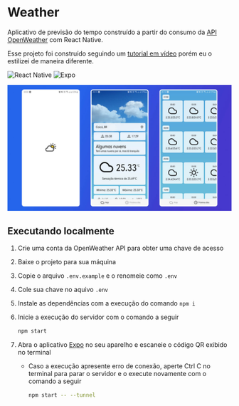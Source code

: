 # Weather

Aplicativo de previsão do tempo construído a partir do consumo da [API OpenWeather](https://openweathermap.org/api) com React Native.

Esse projeto foi construído seguindo um [tutorial em vídeo](https://www.youtube.com/watch?v=obH0Po_RdWk) porém eu o estilizei de maneira diferente.

![React Native](https://img.shields.io/badge/react_native-%2320232a.svg?style=for-the-badge&logo=react&logoColor=%2361DAFB)
![Expo](https://img.shields.io/badge/expo-1C1E24?style=for-the-badge&logo=expo&logoColor=#D04A37)

![Telas do aplicativo em execução](./docs/img/cover.jpg)

## Executando localmente

1. Crie uma conta da OpenWeather API para obter uma chave de acesso

2. Baixe o projeto para sua máquina

3. Copie o arquivo `.env.example` e o renomeie como `.env`

4. Cole sua chave no aquivo `.env`

5. Instale as dependências com a execução do comando `npm i`

6. Inicie a execução do servidor com o comando a seguir

   ```bash
   npm start
   ```

7. Abra o aplicativo [Expo](https://play.google.com/store/apps/details?id=host.exp.exponent&hl=pt_BR&gl=US) no seu aparelho e escaneie o código QR exibido no terminal

   - Caso a execução apresente erro de conexão, aperte Ctrl C no terminal para
   parar o servidor e o execute novamente com o comando a seguir
  
     ```bash
     npm start -- --tunnel
     ```

